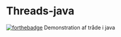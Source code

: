 # Threads-java 
[![forthebadge](http://forthebadge.com/images/badges/certified-snoop-lion.svg)](http://forthebadge.com)
Demonstration af tråde i java
